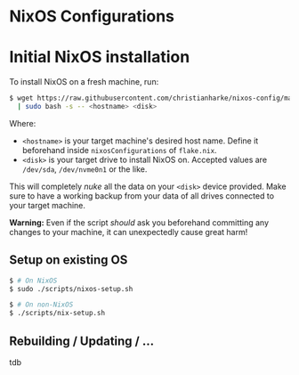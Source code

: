 # NixOS Configurations

# Initial NixOS installation

To install NixOS on a fresh machine, run:

```bash
$ wget https://raw.githubusercontent.com/christianharke/nixos-config/master/scripts/nixos-install.sh \
  | sudo bash -s -- <hostname> <disk>
```

Where:

* `<hostname>` is your target machine's desired host name. Define it beforehand inside
  `nixosConfigurations` of `flake.nix`.
* `<disk>` is your target drive to install NixOS on. Accepted values are `/dev/sda`, `/dev/nvme0n1`
  or the like.

This will completely *nuke* all the data on your `<disk>` device provided. Make sure to have a
working backup from your data of all drives connected to your target machine.

**Warning:** Even if the script *should* ask you beforehand committing any changes to your machine,
it can unexpectedly cause great harm!

## Setup on existing OS

```bash
$ # On NixOS
$ sudo ./scripts/nixos-setup.sh

$ # On non-NixOS
$ ./scripts/nix-setup.sh
```

## Rebuilding / Updating / ...

tdb

